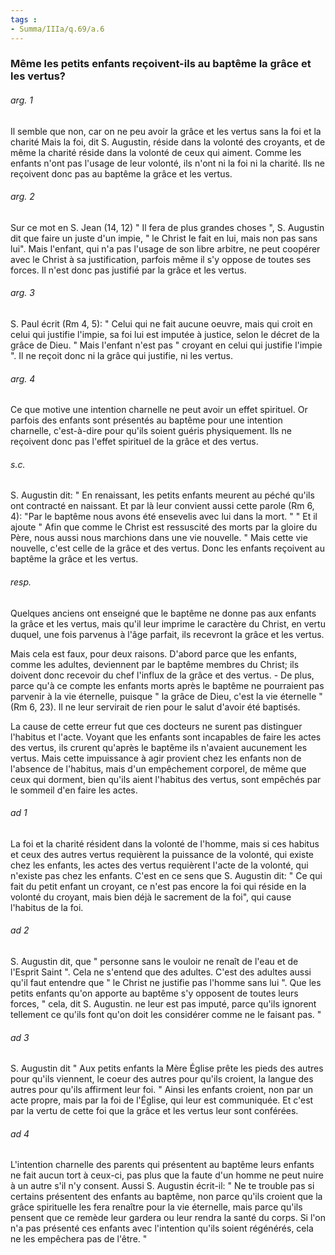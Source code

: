 ```yaml
---
tags : 
- Summa/IIIa/q.69/a.6
---
```


### Même les petits enfants reçoivent-ils au baptême la grâce et les vertus?

###### arg. 1
Il semble que non, car on ne peu avoir la grâce et les vertus sans la foi et la charité Mais la foi, dit S. Augustin, réside dans la volonté des croyants, et de même la charité réside dans la volonté de ceux qui aiment. Comme les enfants n'ont pas l'usage de leur volonté, ils n'ont ni la foi ni la charité. Ils ne reçoivent donc pas au baptême la grâce et les vertus. 

###### arg. 2
Sur ce mot en S. Jean (14, 12) " Il fera de plus grandes choses ", S. Augustin dit que faire un juste d'un impie, " le Christ le fait en lui, mais non pas sans lui". Mais l'enfant, qui n'a pas l'usage de son libre arbitre, ne peut coopérer avec le Christ à sa justification, parfois même il s'y oppose de toutes ses forces. Il n'est donc pas justifié par la grâce et les vertus. 

###### arg. 3
S. Paul écrit (Rm 4, 5): " Celui qui ne fait aucune oeuvre, mais qui croit en celui qui justifie l'impie, sa foi lui est imputée à justice, selon le décret de la grâce de Dieu. " Mais l'enfant n'est pas " croyant en celui qui justifie l'impie ". Il ne reçoit donc ni la grâce qui justifie, ni les vertus. 

###### arg. 4
Ce que motive une intention charnelle ne peut avoir un effet spirituel. Or parfois des enfants sont présentés au baptême pour une intention charnelle, c'est-à-dire pour qu'ils soient guéris physiquement. Ils ne reçoivent donc pas l'effet spirituel de la grâce et des vertus. 

###### s.c.
S. Augustin dit: " En renaissant, les petits enfants meurent au péché qu'ils ont contracté en naissant. Et par là leur convient aussi cette parole (Rm 6, 4): "Par le baptême nous avons été ensevelis avec lui dans la mort. " " Et il ajoute " Afin que comme le Christ est ressuscité des morts par la gloire du Père, nous aussi nous marchions dans une vie nouvelle. " Mais cette vie nouvelle, c'est celle de la grâce et des vertus. Donc les enfants reçoivent au baptême la grâce et les vertus. 

###### resp.
Quelques anciens ont enseigné que le baptême ne donne pas aux enfants la grâce et les vertus, mais qu'il leur imprime le caractère du Christ, en vertu duquel, une fois parvenus à l'âge parfait, ils recevront la grâce et les vertus. 

Mais cela est faux, pour deux raisons. D'abord parce que les enfants, comme les adultes, deviennent par le baptême membres du Christ; ils doivent donc recevoir du chef l'influx de la grâce et des vertus. - De plus, parce qu'à ce compte les enfants morts après le baptême ne pourraient pas parvenir à la vie éternelle, puisque " la grâce de Dieu, c'est la vie éternelle " (Rm 6, 23). Il ne leur servirait de rien pour le salut d'avoir été baptisés. 

La cause de cette erreur fut que ces docteurs ne surent pas distinguer l'habitus et l'acte. Voyant que les enfants sont incapables de faire les actes des vertus, ils crurent qu'après le baptême ils n'avaient aucunement les vertus. Mais cette impuissance à agir provient chez les enfants non de l'absence de l'habitus, mais d'un empêchement corporel, de même que ceux qui dorment, bien qu'ils aient l'habitus des vertus, sont empêchés par le sommeil d'en faire les actes. 

###### ad 1
La foi et la charité résident dans la volonté de l'homme, mais si ces habitus et ceux des autres vertus requièrent la puissance de la volonté, qui existe chez les enfants, les actes des vertus requièrent l'acte de la volonté, qui n'existe pas chez les enfants. C'est en ce sens que S. Augustin dit: " Ce qui fait du petit enfant un croyant, ce n'est pas encore la foi qui réside en la volonté du croyant, mais bien déjà le sacrement de la foi", qui cause l'habitus de la foi. 

###### ad 2
S. Augustin dit, que " personne sans le vouloir ne renaît de l'eau et de l'Esprit Saint ". Cela ne s'entend que des adultes. C'est des adultes aussi qu'il faut entendre que " le Christ ne justifie pas l'homme sans lui ". Que les petits enfants qu'on apporte au baptême s'y opposent de toutes leurs forces, " cela, dit S. Augustin. ne leur est pas imputé, parce qu'ils ignorent tellement ce qu'ils font qu'on doit les considérer comme ne le faisant pas. " 

###### ad 3
S. Augustin dit " Aux petits enfants la Mère Église prête les pieds des autres pour qu'ils viennent, le coeur des autres pour qu'ils croient, la langue des autres pour qu'ils affirment leur foi. " Ainsi les enfants croient, non par un acte propre, mais par la foi de l'Église, qui leur est communiquée. Et c'est par la vertu de cette foi que la grâce et les vertus leur sont conférées. 

###### ad 4
L'intention charnelle des parents qui présentent au baptême leurs enfants ne fait aucun tort à ceux-ci, pas plus que la faute d'un homme ne peut nuire à un autre s'il n'y consent. Aussi S. Augustin écrit-il: " Ne te trouble pas si certains présentent des enfants au baptême, non parce qu'ils croient que la grâce spirituelle les fera renaître pour la vie éternelle, mais parce qu'ils pensent que ce remède leur gardera ou leur rendra la santé du corps. Si l'on n'a pas présenté ces enfants avec l'intention qu'ils soient régénérés, cela ne les empêchera pas de l'être. " 

